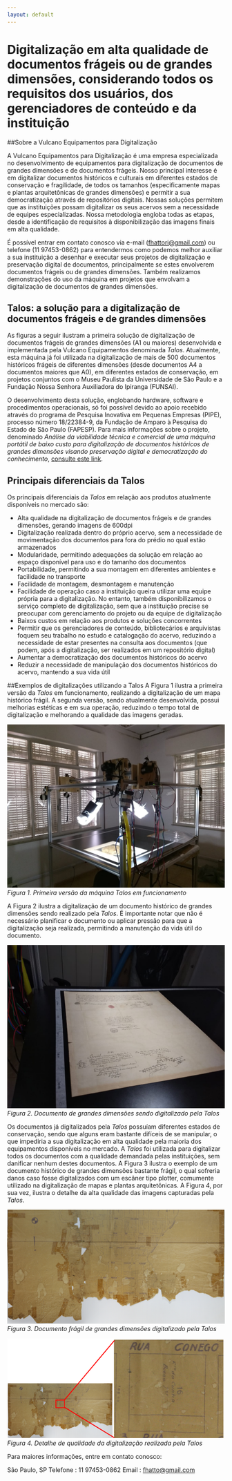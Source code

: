 ```yaml
---
layout: default
---
```


# Digitalização em alta qualidade de documentos frágeis ou de grandes dimensões, considerando todos os requisitos dos usuários, dos gerenciadores de conteúdo e da instituição

##Sobre a Vulcano Equipamentos para Digitalização
	
A Vulcano Equipamentos para Digitalização é uma empresa especializada no desenvolvimento de equipamentos para digitalização de documentos de grandes dimensões e de documentos frágeis. Nosso principal interesse é em digitalizar documentos históricos e culturais em diferentes estados de conservação e fragilidade, de todos os tamanhos (especificamente mapas e plantas arquitetônicas de grandes dimensões) e permitir a sua democratização através de repositórios digitais. Nossas soluções permitem que as instituições possam digitalizar os seus acervos sem a necessidade de equipes especializadas. Nossa metodologia engloba todas as etapas, desde a identificação de requisitos à disponibilização das imagens finais em alta qualidade.

É possível entrar em contato conosco via e-mail (fhattori@gmail.com) ou telefone (11 97453-0862) para entendermos como podemos melhor auxiliar a sua instituição a desenhar e executar seus projetos de digitalização e preservação digital de documentos, principalmente se estes envolverem documentos frágeis ou de grandes dimensões. Também realizamos demonstrações do uso da máquina em projetos que envolvam a digitalização de documentos de grandes dimensões.

## Talos: a solução para a digitalização de documentos frágeis e de grandes dimensões

As figuras a seguir ilustram a primeira solução de digitalização de documentos frágeis de grandes dimensões (A1 ou maiores) desenvolvida e implementada pela Vulcano Equipamentos denominada *Talos*. Atualmente, esta máquina já foi utilizada na digitalização de mais de 500 documentos históricos frágeis de diferentes dimensões (desde documentos A4 a documentos maiores que A0), em diferentes estados de conservação, em projetos conjuntos com o Museu Paulista da Universidade de São Paulo e a Fundação Nossa Senhora Auxiliadora do Ipiranga (FUNSAI).

O desenvolvimento desta solução, englobando hardware, software e procedimentos operacionais, só foi possível devido ao apoio recebido através do programa de Pesquisa Inovativa em Pequenas Empresas (PIPE), processo número 18/22384-9, da Fundação de Amparo à Pesquisa do Estado de São Paulo (FAPESP). Para mais informações sobre o projeto, denominado *Análise da viabilidade técnica e comercial de uma máquina portátil de baixo custo para digitalização de documentos históricos de grandes dimensões visando preservação digital e democratização do conhecimento*, [consulte este link](https://bv.fapesp.br/pt/auxilios/105748/analise-da-viabilidade-tecnica-e-comercial-de-uma-maquina-portatil-de-baixo-custo-para-digitalizacao/).

## Principais diferenciais da Talos

Os principais diferenciais da *Talos* em relação aos produtos atualmente disponíveis no mercado são:

- Alta qualidade na digitalização de documentos frágeis e de grandes dimensões, gerando imagens de 600dpi
- Digitalização realizada dentro do próprio acervo, sem a necessidade de movimentação dos documentos para fora do prédio no qual estão armazenados
- Modularidade, permitindo adequações da solução em relação ao espaço disponível para uso e do tamanho dos documentos
- Portabilidade, permitindo a sua montagem em diferentes ambientes e facilidade no transporte
- Facilidade de montagem, desmontagem e manutenção
- Facilidade de operação caso a instituição queira utilizar uma equipe própria para a digitalização. No entanto, também disponibilizamos o serviço completo de digitalização, sem que a instituição precise se preocupar com gerenciamento do projeto ou da equipe de digitalização
- Baixos custos em relação aos produtos e soluções concorrentes
- Permitir que os gerenciadores de conteúdo, bibliotecários e arquivistas foquem seu trabalho no estudo e catalogação do acervo, reduzindo a necessidade de estar presentes na consulta aos documentos (que podem, após a digitalização, ser realizados em um repositório digital)
- Aumentar a democratização dos documentos históricos do acervo
- Reduzir a necessidade de manipulação dos documentos históricos do acervo, mantendo a sua vida útil

##Exemplos de digitalizações utilizando a Talos
A Figura 1 ilustra a primeira versão da *Talos* em funcionamento, realizando a digitalização de um mapa histórico frágil. A segunda versão, sendo atualmente desenvolvida, possui melhorias estéticas e em sua operação, reduzindo o tempo total de digitalização e melhorando a qualidade das imagens geradas.

![Figura 1. Primeira versão da máquina Talos em funcionamento](/assets/images/img1.jpg)
*Figura 1. Primeira versão da máquina Talos em funcionamento*

A Figura 2 ilustra a digitalização de um documento histórico de grandes dimensões sendo realizado pela *Talos*. É importante notar que não é necessário planificar o documento ou aplicar pressão para que a digitalização seja realizada, permitindo a manutenção da vida útil do documento.

![Figura 2. Documento de grandes dimensões sendo digitalizado pela Talos](/assets/images/img2.jpg)
*Figura 2. Documento de grandes dimensões sendo digitalizado pela Talos*

Os documentos já digitalizados pela *Talos* possuíam diferentes estados de conservação, sendo que alguns eram bastante difíceis de se manipular, o que impediria a sua digitalização em alta qualidade pela maioria dos equipamentos disponíveis no mercado. A *Talos* foi utilizada para digitalizar todos os documentos com a qualidade demandada pelas instituições, sem danificar nenhum destes documentos. A Figura 3 ilustra o exemplo de um documento histórico de grandes dimensões bastante frágil, o qual sofreria danos caso fosse digitalizados com um escâner tipo plotter, comumente utilizado na digitalização de mapas e plantas arquitetônicas. A Figura 4, por sua vez, ilustra o detalhe da alta qualidade das imagens capturadas pela *Talos*.

![Figura 3. Documento frágil de grandes dimensões digitalizado pela Talos](/assets/images/img3.png)
*Figura 3. Documento frágil de grandes dimensões digitalizado pela Talos*

![Figura 4. Detalhe de qualidade da digitalização realizada pela Talos](/assets/images/img4.png)
*Figura 4. Detalhe de qualidade da digitalização realizada pela Talos*

Para maiores informações, entre em contato conosco:

São Paulo, SP
Telefone : 11 97453-0862
Email : fhatto@gmail.com
